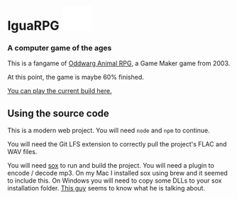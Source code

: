 # IguaRPG ![Iguana character](./iguana.svg)
### A computer game of the ages
This is a fangame of [Oddwarg Animal RPG](http://oddwarg.com/index.php?id=OARPG), a Game Maker game from 2003.

At this point, the game is maybe 60% finished.

[You can play the current build here.](https://igua-rpg.herokuapp.com/)

## Using the source code
This is a modern web project. You will need `node` and `npm` to continue.

You will need the Git LFS extension to correctly pull the project's FLAC and WAV files.

You will need [sox](http://sox.sourceforge.net/) to run and build the project. You will need a plugin to encode / decode mp3. On my Mac I installed sox using brew and it seemed to include this. On Windows you will need to copy some DLLs to your sox installation folder. [This guy](https://stackoverflow.com/questions/3537155/sox-fail-util-unable-to-load-mad-decoder-library-libmad-function-mad-stream#comment90773339_23939403) seems to know what he is talking about.
